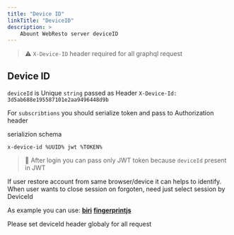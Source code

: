 ```yaml
---
title: "Device ID"
linkTitle: "DeviceID"
description: >
    Abount WebResto server deviceID 
---
```



> ⚠️ `X-Device-ID`  header required for all graphql request

## Device ID

`deviceId` is Unique `string` passed as Header `X-Device-Id: 3d5ab688e195587101e2aa9496448d9b`

For `subscribtions` you should serialize token and pass to Authorization header

serializion schema 

```
x-device-id %UUID% jwt %TOKEN%

```

> 🧠 After login you can pass only JWT token because `deviceId` present in JWT

If user restore account from same browser/device it can helps to identify. When user wants to close session on forgoten, need just select session by DeviceId

As example you can use:
[**biri**](https://github.com/dashersw/biri)
[**fingerprintjs**](https://fingerprintjs.github.io/fingerprintjs/)


Please set deviceId header globaly for all request